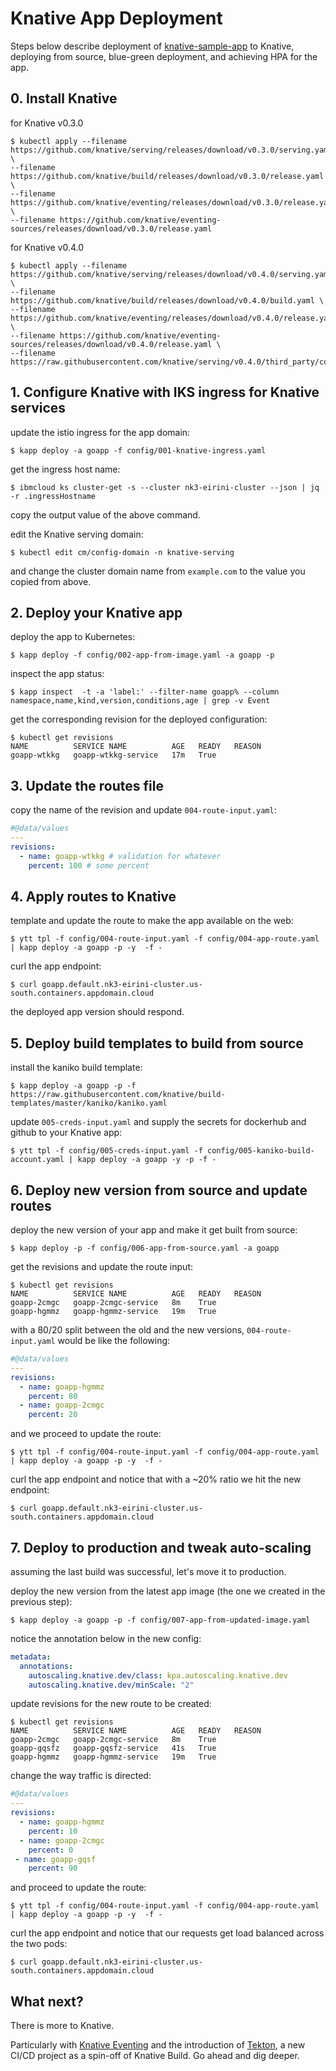 # Knative App Deployment

Steps below describe deployment of [knative-sample-app](https://github.com/nimakaviani/knative-sample-app) to Knative, deploying from source, blue-green deployment, and achieving HPA for the app. 

## 0. Install Knative

for Knative v0.3.0
```
$ kubectl apply --filename https://github.com/knative/serving/releases/download/v0.3.0/serving.yaml \
--filename https://github.com/knative/build/releases/download/v0.3.0/release.yaml \
--filename https://github.com/knative/eventing/releases/download/v0.3.0/release.yaml \
--filename https://github.com/knative/eventing-sources/releases/download/v0.3.0/release.yaml 
```

for Knative v0.4.0
```
$ kubectl apply --filename https://github.com/knative/serving/releases/download/v0.4.0/serving.yaml \
--filename https://github.com/knative/build/releases/download/v0.4.0/build.yaml \
--filename https://github.com/knative/eventing/releases/download/v0.4.0/release.yaml \
--filename https://github.com/knative/eventing-sources/releases/download/v0.4.0/release.yaml \
--filename https://raw.githubusercontent.com/knative/serving/v0.4.0/third_party/config/build/clusterrole.yaml
```

## 1. Configure Knative with IKS ingress for Knative services

update the istio ingress for the app domain:

`$ kapp deploy -a goapp -f config/001-knative-ingress.yaml`

get the ingress host name:

`$ ibmcloud ks cluster-get -s --cluster nk3-eirini-cluster --json | jq -r .ingressHostname`

copy the output value of the above command.

edit the Knative serving domain:

`$ kubectl edit cm/config-domain -n knative-serving` 

and change the cluster domain name from `example.com` to the value you copied from above.


## 2. Deploy your Knative app

deploy the app to Kubernetes:

`$ kapp deploy -f config/002-app-from-image.yaml -a goapp -p`

inspect the app status:

`$ kapp inspect  -t -a 'label:' --filter-name goapp% --column namespace,name,kind,version,conditions,age | grep -v Event`

get the corresponding revision for the deployed configuration:

```
$ kubectl get revisions
NAME          SERVICE NAME          AGE   READY   REASON 
goapp-wtkkg   goapp-wtkkg-service   17m   True
```

## 3. Update the routes file

copy the name of the revision and update `004-route-input.yaml`:

```yaml
#@data/values
---
revisions:
  - name: goapp-wtkkg # validation for whatever
    percent: 100 # some percent
```

## 4. Apply routes to Knative

template and update the route to make the app available on the web:

```
$ ytt tpl -f config/004-route-input.yaml -f config/004-app-route.yaml | kapp deploy -a goapp -p -y  -f -
```

curl the app endpoint:

```
$ curl goapp.default.nk3-eirini-cluster.us-south.containers.appdomain.cloud
```

the deployed app version should respond.

## 5. Deploy build templates to build from source

install the kaniko build template:

```
$ kapp deploy -a goapp -p -f https://raw.githubusercontent.com/knative/build-templates/master/kaniko/kaniko.yaml
```

update `005-creds-input.yaml` and supply the secrets for dockerhub and github to your Knative app:

```
$ ytt tpl -f config/005-creds-input.yaml -f config/005-kaniko-build-account.yaml | kapp deploy -a goapp -y -p -f - 
```

## 6. Deploy new version from source and update routes

deploy the new version of your app and make it get built from source:

```
$ kapp deploy -p -f config/006-app-from-source.yaml -a goapp
```

get the revisions and update the route input:

```
$ kubectl get revisions
NAME          SERVICE NAME          AGE   READY   REASON
goapp-2cmgc   goapp-2cmgc-service   8m    True
goapp-hgmmz   goapp-hgmmz-service   19m   True
```

with a 80/20 split between the old and the new versions, `004-route-input.yaml` would be like the following:

```yaml
#@data/values
---
revisions:
  - name: goapp-hgmmz 
    percent: 80 
  - name: goapp-2cmgc
    percent: 20
```

and we proceed to update the route:

```
$ ytt tpl -f config/004-route-input.yaml -f config/004-app-route.yaml | kapp deploy -a goapp -p -y  -f -
```

curl the app endpoint and notice that with a ~20% ratio we hit the new endpoint:

```
$ curl goapp.default.nk3-eirini-cluster.us-south.containers.appdomain.cloud
```

## 7. Deploy to production and tweak auto-scaling

assuming the last build was successful, let's move it to production.

deploy the new version from the latest app image (the one we created in the previous step):

```
$ kapp deploy -a goapp -p -f config/007-app-from-updated-image.yaml
```

notice the annotation below in the new config:

```yaml
metadata:
  annotations:
    autoscaling.knative.dev/class: kpa.autoscaling.knative.dev
    autoscaling.knative.dev/minScale: "2"
```

update revisions for the new route to be created:

```
$ kubectl get revisions
NAME          SERVICE NAME          AGE   READY   REASON
goapp-2cmgc   goapp-2cmgc-service   8m    True
goapp-gqsfz   goapp-gqsfz-service   41s   True
goapp-hgmmz   goapp-hgmmz-service   19m   True
```

change the way traffic is directed:

```yaml
#@data/values
---
revisions:
  - name: goapp-hgmmz 
    percent: 10 
  - name: goapp-2cmgc
    percent: 0
 - name: goapp-gqsf
    percent: 90
```

and proceed to update the route:

```
$ ytt tpl -f config/004-route-input.yaml -f config/004-app-route.yaml | kapp deploy -a goapp -p -y  -f -
```

curl the app endpoint and notice that our requests get load balanced across the two pods:

```
$ curl goapp.default.nk3-eirini-cluster.us-south.containers.appdomain.cloud
```

## What next?

There is more to Knative.

Particularly with [Knative Eventing](https://github.com/knative/eventing) and the introduction of [Tekton](https://github.com/tektoncd/pipeline), a new CI/CD project as a spin-off of Knative Build. Go ahead and dig deeper. 

